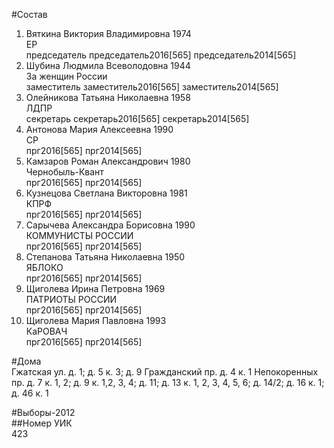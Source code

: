 #Состав  
1. Вяткина Виктория Владимировна 1974  
    ЕР  
    председатель председатель2016[565] председатель2014[565]  
2. Шубина Людмила Всеволодовна 1944  
    За женщин России  
    заместитель заместитель2016[565] заместитель2014[565]  
3. Олейникова Татьяна Николаевна 1958  
    ЛДПР  
    секретарь секретарь2016[565] секретарь2014[565]  
4. Антонова Мария Алексеевна 1990  
    СР  
    прг2016[565] прг2014[565]  
5. Камзаров Роман Александрович 1980  
    Чернобыль-Квант  
    прг2016[565] прг2014[565]  
6. Кузнецова Светлана Викторовна 1981  
    КПРФ  
    прг2016[565] прг2014[565]  
7. Сарычева Александра Борисовна 1990  
    КОММУНИСТЫ РОССИИ  
    прг2016[565] прг2014[565]  
8. Степанова Татьяна Николаевна 1950  
    ЯБЛОКО  
    прг2016[565] прг2014[565]  
9. Щиголева Ирина Петровна 1969  
    ПАТРИОТЫ РОССИИ  
    прг2016[565] прг2014[565]  
10. Щиголева Мария Павловна 1993  
    КаРОВАЧ  
    прг2016[565] прг2014[565]  
  
#Дома  
Гжатская ул. д. 1; д. 5 к. 3; д. 9 Гражданский пр. д. 4 к. 1 Непокоренных пр. д. 7 к. 1, 2; д. 9 к. 1,2, 3, 4; д. 11; д. 13 к. 1, 2, 3, 4, 5, 6; д. 14/2; д. 16 к. 1; д. 46 к. 1  
  
#Выборы-2012  
##Номер УИК  
423  
